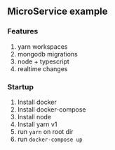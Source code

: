 ## MicroService example

### Features
1. yarn workspaces
1. mongodb migrations
1. node + typescript
1. realtime changes

### Startup
1. Install docker
1. Install docker-compose
1. Install node
1. Install yarn v1
1. run `yarn` on root dir
1. run `docker-compose up`
